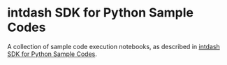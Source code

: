 # intdash SDK for Python Sample Codes

A collection of sample code execution notebooks, as described in [intdash SDK for Python Sample Codes](https://docs.intdash.jp/sdk/python/latest/guide/codesample.html).
